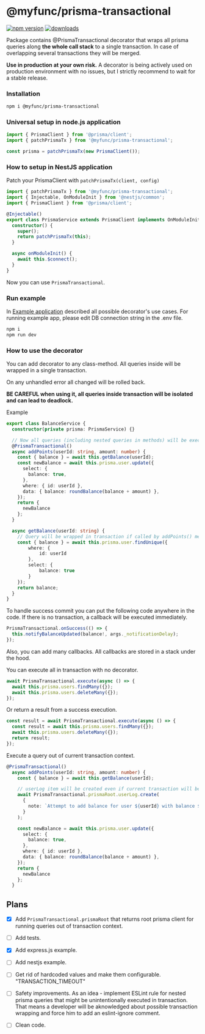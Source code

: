 # @myfunc/prisma-transactional
[![npm version](https://img.shields.io/npm/v/@myfunc/prisma-transactional.svg)](https://www.npmjs.com/package/@myfunc/prisma-transactional)
[![downloads](https://img.shields.io/npm/dm/@myfunc/prisma-transactional.svg)](https://www.npmjs.com/package/@myfunc/prisma-transactional)

Package contains @PrismaTransactional decorator that wraps all prisma queries along **the whole call stack** to a single transaction. In case of overlapping several transactions they will be merged.

**Use in production at your own risk.**
A decorator is being actively used on production environment with no issues, but I strictly recommend to wait for a stable release. 

### Installation
```bash
npm i @myfunc/prisma-transactional
```

### Universal setup in node.js application

```typescript
import { PrismaClient } from '@prisma/client';
import { patchPrismaTx } from '@myfunc/prisma-transactional';

const prisma = patchPrismaTx(new PrismaClient());
```

### How to setup in NestJS application

Patch your PrismaClient with `patchPrismaTx(client, config)`
```typescript
import { patchPrismaTx } from '@myfunc/prisma-transactional';
import { Injectable, OnModuleInit } from '@nestjs/common';
import { PrismaClient } from '@prisma/client';

@Injectable()
export class PrismaService extends PrismaClient implements OnModuleInit {
  constructor() {
    super();
    return patchPrismaTx(this);
  }

  async onModuleInit() {
    await this.$connect();
  }
}
```
Now you can use `PrismaTransactional`.

### Run example
In [Example application](./examples/express/index.ts) described all possible decorator's use cases.
For running example app, please edit DB connection string in the .env file.

```bash
npm i
npm run dev
```

### How to use the decorator

You can add decorator to any class-method. All queries inside will be wrapped in a single transaction.

On any unhandled error all changed will be rolled back.

**BE CAREFUL when using it, all queries inside transaction will be isolated and can lead to deadlock.**

Example

```typescript
export class BalanceService { 
  constructor(private prisma: PrismaService) {}

  // Now all queries (including nested queries in methods) will be executed in transaction
  @PrismaTransactional() 
  async addPoints(userId: string, amount: number) {
    const { balance } = await this.getBalance(userId);
    const newBalance = await this.prisma.user.update({
      select: {
        balance: true,
      },
      where: { id: userId },
      data: { balance: roundBalance(balance + amount) },
    });
    return {
      newBalance
    };
  }

  async getBalance(userId: string) {
    // Query will be wrapped in transaction if called by addPoints() method.
    const { balance } = await this.prisma.user.findUnique({
        where: {
            id: userId
        },
        select: {
            balance: true
        }
    });
    return balance;
  }
}
```

To handle success commit you can put the following code anywhere in the code. If there is no transaction, a callback will be executed immediately.

```typescript
PrismaTransactional.onSuccess(() => {
  this.notifyBalanceUpdated(balance!, args._notificationDelay);
});
```

Also, you can add many callbacks. All callbacks are stored in a stack under the hood.

You can execute all in transaction with no decorator.
```typescript
await PrismaTransactional.execute(async () => {
  await this.prisma.users.findMany({});
  await this.prisma.users.deleteMany({});
});
```
Or return a result from a success execution.
```typescript
const result = await PrismaTransactional.execute(async () => {
  const result = await this.prisma.users.findMany({});
  await this.prisma.users.deleteMany({});
  return result;
});
```

Execute a query out of current transaction context.
```typescript
@PrismaTransactional() 
  async addPoints(userId: string, amount: number) {
    const { balance } = await this.getBalance(userId);

    // userLog item will be created even if current transaction will be rolled back.
    await PrismaTransactional.prismaRoot.userLog.create(
      { 
        note: `Attempt to add balance for user ${userId} with balance ${balance}`
      }
    );

    const newBalance = await this.prisma.user.update({
      select: {
        balance: true,
      },
      where: { id: userId },
      data: { balance: roundBalance(balance + amount) },
    });
    return {
      newBalance
    };
  }
```

## Plans

- [x] Add `PrismaTransactional.prismaRoot` that returns root prisma client for running queries out of transaction context.
- [ ] Add tests.
- [x] Add express.js example.
- [ ] Add nestjs example.
- [ ] Get rid of hardcoded values and make them configurable. "TRANSACTION_TIMEOUT"
- [ ] Safety improvements. As an idea - implement ESLint rule for nested prisma queries that might be unintentionally executed in transaction. That means a developer will be aknowledged about possible transaction wrapping and force him to add an eslint-ignore comment.
- [ ] Clean code.

